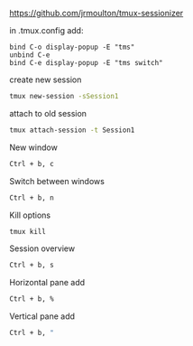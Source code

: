 
https://github.com/jrmoulton/tmux-sessionizer

in .tmux.config add:
```
bind C-o display-popup -E "tms"
unbind C-e
bind C-e display-popup -E "tms switch"
```

create new session

```bash
tmux new-session -sSession1
```

attach to old session

```bash
tmux attach-session -t Session1
```

New window

```bash
Ctrl + b, c
```

Switch between windows

```bash
Ctrl + b, n
```

Kill options

```bash
tmux kill
```

Session overview

```bash
Ctrl + b, s
```

Horizontal pane add

```bash
Ctrl + b, %
```

Vertical pane add

```bash
Ctrl + b, "
```
